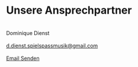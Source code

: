 # Unsere Ansprechpartner
<br>Dominique Dienst</br>
<br>d.dienst.spielspassmusik@gmail.com</br>
<br>
<a href="mailto:d.dienst.spielspassmusik@gmail.com">Email Senden</a>

